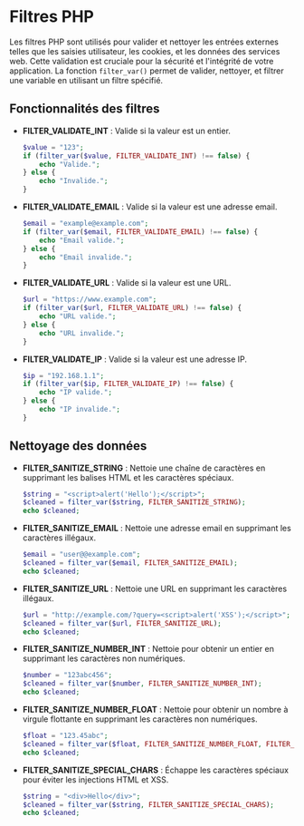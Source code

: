 # Filtres PHP

Les filtres PHP sont utilisés pour valider et nettoyer les entrées externes telles que les saisies utilisateur, les cookies, et les données des services web. Cette validation est cruciale pour la sécurité et l'intégrité de votre application. La fonction `filter_var()` permet de valider, nettoyer, et filtrer une variable en utilisant un filtre spécifié.

## Fonctionnalités des filtres

- **FILTER_VALIDATE_INT** : Valide si la valeur est un entier.
  ```php
  $value = "123";
  if (filter_var($value, FILTER_VALIDATE_INT) !== false) {
      echo "Valide.";
  } else {
      echo "Invalide.";
  }
  ```

- **FILTER_VALIDATE_EMAIL** : Valide si la valeur est une adresse email.
  ```php
  $email = "example@example.com";
  if (filter_var($email, FILTER_VALIDATE_EMAIL) !== false) {
      echo "Email valide.";
  } else {
      echo "Email invalide.";
  }
  ```

- **FILTER_VALIDATE_URL** : Valide si la valeur est une URL.
  ```php
  $url = "https://www.example.com";
  if (filter_var($url, FILTER_VALIDATE_URL) !== false) {
      echo "URL valide.";
  } else {
      echo "URL invalide.";
  }
  ```

- **FILTER_VALIDATE_IP** : Valide si la valeur est une adresse IP.
  ```php
  $ip = "192.168.1.1";
  if (filter_var($ip, FILTER_VALIDATE_IP) !== false) {
      echo "IP valide.";
  } else {
      echo "IP invalide.";
  }
  ```

## Nettoyage des données

- **FILTER_SANITIZE_STRING** : Nettoie une chaîne de caractères en supprimant les balises HTML et les caractères spéciaux.
  ```php
  $string = "<script>alert('Hello');</script>";
  $cleaned = filter_var($string, FILTER_SANITIZE_STRING);
  echo $cleaned;
  ```

- **FILTER_SANITIZE_EMAIL** : Nettoie une adresse email en supprimant les caractères illégaux.
  ```php
  $email = "user@@example.com";
  $cleaned = filter_var($email, FILTER_SANITIZE_EMAIL);
  echo $cleaned;
  ```

- **FILTER_SANITIZE_URL** : Nettoie une URL en supprimant les caractères illégaux.
  ```php
  $url = "http://example.com/?query=<script>alert('XSS');</script>";
  $cleaned = filter_var($url, FILTER_SANITIZE_URL);
  echo $cleaned;
  ```

- **FILTER_SANITIZE_NUMBER_INT** : Nettoie pour obtenir un entier en supprimant les caractères non numériques.
  ```php
  $number = "123abc456";
  $cleaned = filter_var($number, FILTER_SANITIZE_NUMBER_INT);
  echo $cleaned;
  ```

- **FILTER_SANITIZE_NUMBER_FLOAT** : Nettoie pour obtenir un nombre à virgule flottante en supprimant les caractères non numériques.
  ```php
  $float = "123.45abc";
  $cleaned = filter_var($float, FILTER_SANITIZE_NUMBER_FLOAT, FILTER_FLAG_ALLOW_FRACTION);
  echo $cleaned;
  ```

- **FILTER_SANITIZE_SPECIAL_CHARS** : Échappe les caractères spéciaux pour éviter les injections HTML et XSS.
  ```php
  $string = "<div>Hello</div>";
  $cleaned = filter_var($string, FILTER_SANITIZE_SPECIAL_CHARS);
  echo $cleaned;
  ```